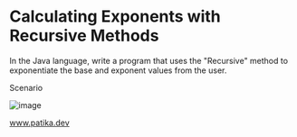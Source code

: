 # Calculating Exponents with Recursive Methods

In the Java language, write a program that uses the "Recursive" method to exponentiate the base and exponent values from the user.

Scenario

![image](https://user-images.githubusercontent.com/77547137/235152865-d2fa330b-6dc8-4e77-8d87-eb8dfb9f4d38.png)

www.patika.dev

